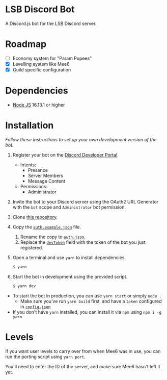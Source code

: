 # LSB Discord Bot

A Discord.js bot for the LSB Discord server.

# Roadmap

-   [ ] Economy system for "Param Pupees"
-   [x] Levelling system like Mee6
-   [x] Guild specific configuration

# Dependencies

-   [Node JS](https://nodejs.org/en/) 16.13.1 or higher

# Installation

_Follow these instructions to set up your own development version of the bot._

1. Register your bot on the [Discord Developer Portal](https://discord.com/developers/applications).

    - Intents:
        - Presence
        - Server Members
        - Message Content
    - Permissions:
        - Administrator

2. Invite the bot to your Discord server using the OAuth2 URL Generator with the `bot` scope and `Administrator` bot permission.
3. Clone [this repository](https://github.com/NachoToast/LSB-Discord-Bot).
4. Copy the [`auth.example.json`](./auth.example.json) file.
    1. Rename the copy to [`auth.json`](./auth.json).
    2. Replace the [`devToken`](./auth.example.json#L3) field with the token of the bot you just registered.
5. Open a terminal and use `yarn` to install dependencies.

    ```sh
    $ yarn
    ```

6. Start the bot in development using the provided script.

    ```sh
    $ yarn dev
    ```

-   To start the bot in production, you can use `yarn start` or simply `node .`
    -   Make sure you've run `yarn build` first, and have a `token` configured in [`config.json`](./config.json)
-   If you don't have `yarn` installed, you can install it via `npm` using `npm i -g yarn`

# Levels

If you want user levels to carry over from when Mee6 was in use, you can run the porting script using `yarn port`.

You'll need to enter the ID of the server, and make sure Mee6 hasn't left it yet.
